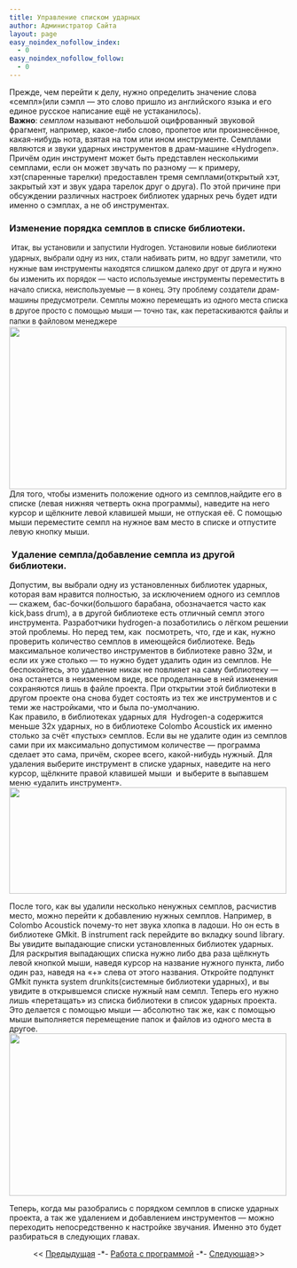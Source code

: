 ```yaml
---
title: Управление списком ударных
author: Администратор Сайта
layout: page
easy_noindex_nofollow_index:
  - 0
easy_noindex_nofollow_follow:
  - 0
---
```

Прежде, чем перейти к делу, нужно определить значение слова &#171;семпл&#187;(или сэмпл &#8212; это слово пришло из английского языка и его единое русское написание ещё не устаканилось).  
**Важно**: *семплом* называют небольшой оцифрованный звуковой фрагмент, например, какое-либо слово, пропетое или произнесённое, какая-нибудь нота, взятая на том или ином инструменте. Семплами являются и звуки ударных инструментов в драм-машине &#171;Hydrogen&#187;. Причём один инструмент может быть представлен несколькими семплами, если он может звучать по разному &#8212; к примеру, хэт(спаренные тарелки) предоставлен тремя семплами(открытый хэт, закрытый хэт и звук удара тарелок друг о друга). По этой причине при обсуждении различных настроек библиотек ударных речь будет идти именно о сэмплах, а не об инструментах.

### Изменение порядка семплов в списке библиотеки.

<span class="Apple-style-span" style="font-size: 13px; line-height: 19px;"> Итак, вы установили и запустили Hydrogen. Установили новые библиотеки ударных, выбрали одну из них, стали набивать ритм, но вдруг заметили, что нужные вам инструменты находятся слишком далеко друг от друга и нужно бы изменить их порядок &#8212; часто используемые инструменты переместить в начало списка, неиспользуемые &#8212; в конец. Эту проблему создатели драм-машины предусмотрели. Семплы можно перемещать из одного места списка в другое просто с помощью мыши &#8212; точно так, как перетаскиваются файлы и папки в файловом менеджере </span>  
[<img title="" src="http://img-fotki.yandex.ru/get/6508/129199783.1/0_8fba0_7c05337b_L.jpg" alt="" width="500" height="293" border="0" />][1]  
Для того, чтобы изменить положение одного из семплов,найдите его в списке (левая нижняя четверть окна программы), наведите на него курсор и щёлкните левой клавишей мыши, не отпуская её. С помощью мыши переместите семпл на нужное вам место в списке и отпустите левую кнопку мыши.

###  Удаление семпла/добавление семпла из другой библиотеки.

Допустим, вы выбрали одну из установленных библиотек ударных, которая вам нравится полностью, за исключением одного из семплов &#8212; скажем, бас-бочки(большого барабана, обозначается часто как kick,bass drum), а в другой библиотеке есть отличный семпл этого инструмента. Разработчики hydrogen-a позаботились о лёгком решении этой проблемы. Но перед тем, как  посмотреть, что, где и как, нужно проверить количество семплов в имеющейся библиотеке. Ведь максимальное количество инструментов в библиотеке равно 32м, и если их уже столько &#8212; то нужно будет удалить один из семплов. Не беспокойтесь, это удаление никак не повлияет на саму библиотеку &#8212; она останется в неизменном виде, все проделанные в ней изменения сохраняются лишь в файле проекта. При открытии этой библиотеки в другом проекте она снова будет состоять из тех же инструментов и с теми же настройками, что и была по-умолчанию.  
Как правило, в библиотеках ударных для  Hydrogen-а содержится меньше 32х ударных, но в библиотеке Colombo Acoustick их именно столько за счёт &#171;пустых&#187; семплов. Если вы не удалите один из семплов сами при их максимально допустимом количестве &#8212; программа сделает это сама, причём, скорее всего, какой-нибудь нужный. Для удаления выберите инструмент в списке ударных, наведите на него курсор, щёлкните правой клавишей мыши  и выберите в выпавшем меню &#171;удалить инструмент&#187;.  
[<img src="http://img-fotki.yandex.ru/get/6505/129199783.1/0_8fbb0_1d781787_L.jpg" width="500" height="192" title="" alt="" border="0" />][2]  


После того, как вы удалили несколько ненужных семплов, расчистив место, можно перейти к добавлению нужных семплов. Например, в Colombo Acoustick почему-то нет звука хлопка в ладоши. Но он есть в библиотеке GMkit. В instrument rack перейдите во вкладку sound library. Вы увидите выпадающие списки установленных библиотек ударных. Для раскрытия выпадающих списка нужно либо два раза щёлкнуть левой кнопкой мыши, наведя курсор на название нужного пункта, либо один раз, наведя на &#171;+&#187; слева от этого названия. Откройте подпункт GMkit пункта system drunkits(системные библиотеки ударных), и вы увидите в открывшемся списке нужный нам семпл. Теперь его нужно лишь &#171;перетащать&#187; из списка библиотеки в список ударных проекта. Это делается с помощью мыши &#8212; абсолютно так же, как с помощью мыши выполняется перемещение папок и файлов из одного места в другое.  
[<img title="" src="http://img-fotki.yandex.ru/get/4420/129199783.0/0_72541_f18826b1_L.jpg" alt="" width="500" height="293" border="0" />][3]

Теперь, когда мы разобрались с порядком семплов в списке ударных проекта, а так же удалением и добавлением инструментов &#8212; можно переходить непосредственно к настройке звучания. Именно это будет разбираться в следующих главах.

<p style="text-align: center;">
  << <a href="/samouchitel/work/ustanovka-bibliotek-udarnyx/">Предыдущая</a> -*- <a href="/samouchitel/work/">Работа с программой</a> -*- <a href="/samouchitel/work/ispolzovanie-storonnix-semplov/">Следующая</a>>>
</p>

 [1]: http://fotki.yandex.ru/users/teachhydrogen/view/588704/
 [2]: http://fotki.yandex.ru/users/teachhydrogen/view/588720/
 [3]: http://fotki.yandex.ru/users/teachhydrogen/view/468289/
